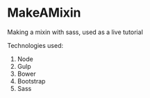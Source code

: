 # MakeAMixin
Making a mixin with sass, used as a live tutorial

Technologies used:
1. Node
2. Gulp
3. Bower
4. Bootstrap
5. Sass